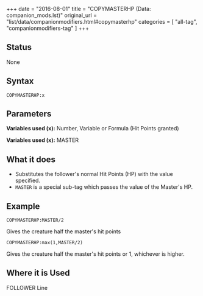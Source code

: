 +++
date = "2016-08-01"
title = "COPYMASTERHP (Data: companion_mods.lst)"
original_url = "list/data/companionmodifiers.html#copymasterhp"
categories = [ "all-tag", "companionmodifiers-tag" ]
+++

## Status

None

## Syntax

`COPYMASTERHP:x`

## Parameters




**Variables used (x):** Number, Variable or Formula (Hit Points granted)

**Variables used (x):** MASTER

What it does
------------

-   Substitutes the follower's normal Hit Points (HP) with the
    value specified.
-   `MASTER` is a special sub-tag which passes the value of the
    Master's HP.

Example
-------

`COPYMASTERHP:MASTER/2`

Gives the creature half the master's hit points

`COPYMASTERHP:max(1,MASTER/2)`

Gives the creature half the master's hit points or 1, whichever is
higher.

Where it is Used
----------------

FOLLOWER Line

